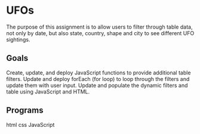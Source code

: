 # UFOs

The purpose of this assignment is to allow users to filter through table data, not only by date, but also state, country, shape and city to see different UFO sightings. 

## Goals
Create, update, and deploy JavaScript functions to provide additional table filters.
Update and deploy forEach (for loop) to loop through the filters and update them with user input.
Update and populate the dynamic filters and table using JavaScript and HTML.

## Programs
html
css
JavaScript
